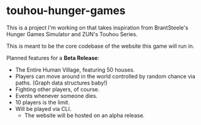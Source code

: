 # touhou-hunger-games

This is a project I'm working on that takes inspiration from BrantSteele's Hunger Games Simulator and ZUN's Touhou Series.

This is meant to be the core codebase of the website this game will run in.

Planned features for a **Beta Release**:
  - The Entire Human Village, featuring 50 houses.
  - Players can move around in the world controlled by random chance via paths. (Graph data structures baby!)
  - Fighting other players, of course.
  - Events whenever someone dies.
  - 10 players is the limit.
  - Will be played via CLI.
    - The website will be hosted on an alpha release.
